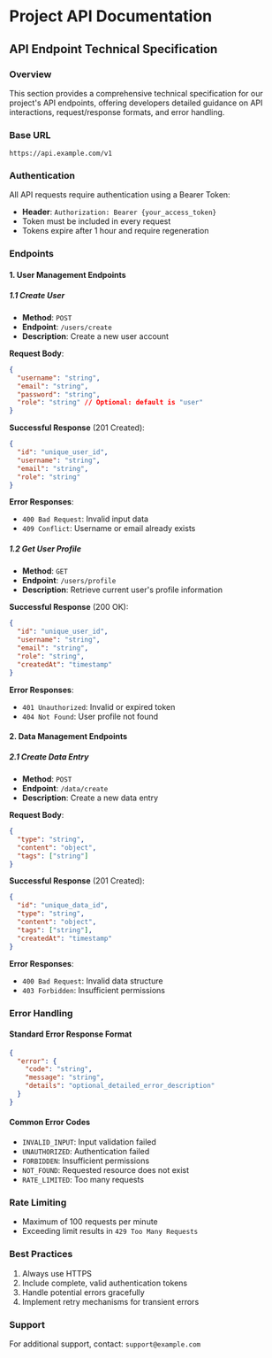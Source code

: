 # Project API Documentation

## API Endpoint Technical Specification

### Overview
This section provides a comprehensive technical specification for our project's API endpoints, offering developers detailed guidance on API interactions, request/response formats, and error handling.

### Base URL
```
https://api.example.com/v1
```

### Authentication
All API requests require authentication using a Bearer Token:
- **Header**: `Authorization: Bearer {your_access_token}`
- Token must be included in every request
- Tokens expire after 1 hour and require regeneration

### Endpoints

#### 1. User Management Endpoints

##### 1.1 Create User
- **Method**: `POST`
- **Endpoint**: `/users/create`
- **Description**: Create a new user account

**Request Body**:
```json
{
  "username": "string",
  "email": "string",
  "password": "string",
  "role": "string" // Optional: default is "user"
}
```

**Successful Response** (201 Created):
```json
{
  "id": "unique_user_id",
  "username": "string",
  "email": "string",
  "role": "string"
}
```

**Error Responses**:
- `400 Bad Request`: Invalid input data
- `409 Conflict`: Username or email already exists

##### 1.2 Get User Profile
- **Method**: `GET`
- **Endpoint**: `/users/profile`
- **Description**: Retrieve current user's profile information

**Successful Response** (200 OK):
```json
{
  "id": "unique_user_id",
  "username": "string",
  "email": "string",
  "role": "string",
  "createdAt": "timestamp"
}
```

**Error Responses**:
- `401 Unauthorized`: Invalid or expired token
- `404 Not Found`: User profile not found

#### 2. Data Management Endpoints

##### 2.1 Create Data Entry
- **Method**: `POST`
- **Endpoint**: `/data/create`
- **Description**: Create a new data entry

**Request Body**:
```json
{
  "type": "string",
  "content": "object",
  "tags": ["string"]
}
```

**Successful Response** (201 Created):
```json
{
  "id": "unique_data_id",
  "type": "string",
  "content": "object",
  "tags": ["string"],
  "createdAt": "timestamp"
}
```

**Error Responses**:
- `400 Bad Request`: Invalid data structure
- `403 Forbidden`: Insufficient permissions

### Error Handling

#### Standard Error Response Format
```json
{
  "error": {
    "code": "string",
    "message": "string",
    "details": "optional_detailed_error_description"
  }
}
```

#### Common Error Codes
- `INVALID_INPUT`: Input validation failed
- `UNAUTHORIZED`: Authentication failed
- `FORBIDDEN`: Insufficient permissions
- `NOT_FOUND`: Requested resource does not exist
- `RATE_LIMITED`: Too many requests

### Rate Limiting
- Maximum of 100 requests per minute
- Exceeding limit results in `429 Too Many Requests`

### Best Practices
1. Always use HTTPS
2. Include complete, valid authentication tokens
3. Handle potential errors gracefully
4. Implement retry mechanisms for transient errors

### Support
For additional support, contact: `support@example.com`